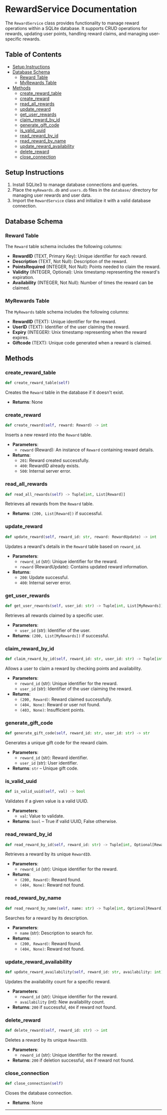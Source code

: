 # RewardService Documentation

The `RewardService` class provides functionality to manage reward operations within a SQLite database. It supports CRUD operations for rewards, updating user points, handling reward claims, and managing user-specific rewards.

## Table of Contents

-   [Setup Instructions](#setup-instructions)
-   [Database Schema](#database-schema)
    -   [Reward Table](#reward-table)
    -   [MyRewards Table](#myrewards-table)
-   [Methods](#methods)
    -   [create_reward_table](#create_reward_table)
    -   [create_reward](#create_reward)
    -   [read_all_rewards](#read_all_rewards)
    -   [update_reward](#update_reward)
    -   [get_user_rewards](#get_user_rewards)
    -   [claim_reward_by_id](#claim_reward_by_id)
    -   [generate_gift_code](#generate_gift_code)
    -   [is_valid_uuid](#is_valid_uuid)
    -   [read_reward_by_id](#read_reward_by_id)
    -   [read_reward_by_name](#read_reward_by_name)
    -   [update_reward_availability](#update_reward_availability)
    -   [delete_reward](#delete_reward)
    -   [close_connection](#close_connection)

## Setup Instructions

1. Install SQLite3 to manage database connections and queries.
2. Place the `myRewards.db` and `users.db` files in the `database/` directory for managing user rewards and user data.
3. Import the `RewardService` class and initialize it with a valid database connection.

## Database Schema

### Reward Table

The `Reward` table schema includes the following columns:

-   **RewardID** (TEXT, Primary Key): Unique identifier for each reward.
-   **Description** (TEXT, Not Null): Description of the reward.
-   **PointsRequired** (INTEGER, Not Null): Points needed to claim the reward.
-   **Validity** (INTEGER, Optional): Unix timestamp representing the reward's expiration.
-   **Availability** (INTEGER, Not Null): Number of times the reward can be claimed.

### MyRewards Table

The `MyRewards` table schema includes the following columns:

-   **RewardID** (TEXT): Unique identifier for the reward.
-   **UserID** (TEXT): Identifier of the user claiming the reward.
-   **Expiry** (INTEGER): Unix timestamp representing when the reward expires.
-   **Giftcode** (TEXT): Unique code generated when a reward is claimed.

## Methods

### create_reward_table

```python
def create_reward_table(self)
```

Creates the `Reward` table in the database if it doesn't exist.

-   **Returns**: None

### create_reward

```python
def create_reward(self, reward: Reward) -> int
```

Inserts a new reward into the `Reward` table.

-   **Parameters**:
    -   `reward` (Reward): An instance of `Reward` containing reward details.
-   **Returns**:
    -   `201`: Reward created successfully.
    -   `400`: RewardID already exists.
    -   `500`: Internal server error.

### read_all_rewards

```python
def read_all_rewards(self) -> Tuple[int, List[Reward]]
```

Retrieves all rewards from the `Reward` table.

-   **Returns**: `(200, List[Reward])` if successful.

### update_reward

```python
def update_reward(self, reward_id: str, reward: RewardUpdate) -> int
```

Updates a reward's details in the `Reward` table based on `reward_id`.

-   **Parameters**:
    -   `reward_id` (str): Unique identifier for the reward.
    -   `reward` (RewardUpdate): Contains updated reward information.
-   **Returns**:
    -   `200`: Update successful.
    -   `400`: Internal server error.

### get_user_rewards

```python
def get_user_rewards(self, user_id: str) -> Tuple[int, List[MyRewards]]
```

Retrieves all rewards claimed by a specific user.

-   **Parameters**:
    -   `user_id` (str): Identifier of the user.
-   **Returns**: `(200, List[MyRewards])` if successful.

### claim_reward_by_id

```python
def claim_reward_by_id(self, reward_id: str, user_id: str) -> Tuple[int, Optional[Reward]]
```

Allows a user to claim a reward by checking points and availability.

-   **Parameters**:
    -   `reward_id` (str): Unique identifier for the reward.
    -   `user_id` (str): Identifier of the user claiming the reward.
-   **Returns**:
    -   `(200, Reward)`: Reward claimed successfully.
    -   `(404, None)`: Reward or user not found.
    -   `(403, None)`: Insufficient points.

### generate_gift_code

```python
def generate_gift_code(self, reward_id: str, user_id: str) -> str
```

Generates a unique gift code for the reward claim.

-   **Parameters**:
    -   `reward_id` (str): Reward identifier.
    -   `user_id` (str): User identifier.
-   **Returns**: `str` – Unique gift code.

### is_valid_uuid

```python
def is_valid_uuid(self, val) -> bool
```

Validates if a given value is a valid UUID.

-   **Parameters**:
    -   `val`: Value to validate.
-   **Returns**: `bool` – True if valid UUID, False otherwise.

### read_reward_by_id

```python
def read_reward_by_id(self, reward_id: str) -> Tuple[int, Optional[Reward]]
```

Retrieves a reward by its unique `RewardID`.

-   **Parameters**:
    -   `reward_id` (str): Unique identifier for the reward.
-   **Returns**:
    -   `(200, Reward)`: Reward found.
    -   `(404, None)`: Reward not found.

### read_reward_by_name

```python
def read_reward_by_name(self, name: str) -> Tuple[int, Optional[Reward]]
```

Searches for a reward by its description.

-   **Parameters**:
    -   `name` (str): Description to search for.
-   **Returns**:
    -   `(200, Reward)`: Reward found.
    -   `(404, None)`: Reward not found.

### update_reward_availability

```python
def update_reward_availability(self, reward_id: str, availability: int) -> int
```

Updates the availability count for a specific reward.

-   **Parameters**:
    -   `reward_id` (str): Unique identifier for the reward.
    -   `availability` (int): New availability count.
-   **Returns**: `200` if successful, `404` if reward not found.

### delete_reward

```python
def delete_reward(self, reward_id: str) -> int
```

Deletes a reward by its unique `RewardID`.

-   **Parameters**:
    -   `reward_id` (str): Unique identifier for the reward.
-   **Returns**: `200` if deletion successful, `404` if reward not found.

### close_connection

```python
def close_connection(self)
```

Closes the database connection.

-   **Returns**: None

---
